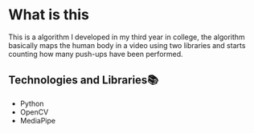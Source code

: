 # What is this
This is a algorithm I developed in my third year in college, the algorithm basically maps the human body in a video using two libraries and starts counting how many push-ups have been performed.

## Technologies and Libraries📚
  - Python
  - OpenCV
  - MediaPipe
